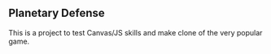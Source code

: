## Planetary Defense

This is a project to test Canvas/JS skills and make clone of the very popular game.
